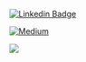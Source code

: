 [![Linkedin Badge](https://img.shields.io/badge/-guligon90-6633cc?style=flat-square&labelColor=6633cc&logo=linkedin&logoColor=white&link=https://www.linkedin.com/in/guligon90/)](https://www.linkedin.com/in/guligon90/)

[![Medium](https://img.shields.io/badge/-@guligon90-12100E?style=flat-square&labelColor=12100E&logo=medium&logoColor=white&link=https://medium.com/@guligon90/)](https://medium.com/@guligon90)

![](https://komarev.com/ghpvc/?username=guligon90)
